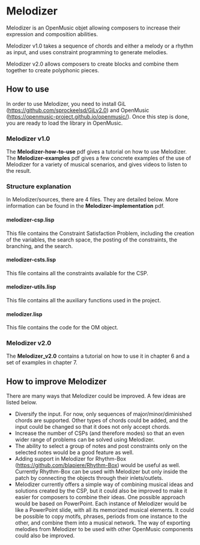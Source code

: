 # Melodizer

Melodizer is an OpenMusic objet allowing composers to increase their expression and composition abilities.

Melodizer v1.0 takes a sequence of chords and either a melody or a rhythm as input, and uses constraint programming to generate melodies.

Melodizer v2.0 allows composers to create blocks and combine them together to create polyphonic pieces.

## How to use

In order to use Melodizer, you need to install GiL (https://github.com/sprockeelsd/GiLv2.0) and OpenMusic (https://openmusic-project.github.io/openmusic/). Once this step is done, you are ready to load the library in OpenMusic.

### Melodizer v1.0

The **Melodizer-how-to-use** pdf gives a tutorial on how to use Melodizer. The **Melodizer-examples** pdf gives a few concrete examples of the use of Melodizer for a variety of musical scenarios, and gives videos to listen to the result.

### Structure explanation
In Melodizer/sources, there are 4 files. They are detailed below. More information can be found in the **Melodizer-implementation** pdf.

#### melodizer-csp.lisp
This file contains the Constraint Satisfaction Problem, including the creation of the variables, the search space, the posting of the constraints, the branching, and the search.

#### melodizer-csts.lisp
This file contains all the constraints available for the CSP.

#### melodizer-utils.lisp
This file contains all the auxiliary functions used in the project.

#### melodizer.lisp
This file contains the code for the OM object.

### Melodizer v2.0
The **Melodizer_v2.0** contains a tutorial on how to use it in chapter 6 and a set of examples in chapter 7.
## How to improve Melodizer
There are many ways that Melodizer could be improved. A few ideas are listed below.
- Diversify the input. For now, only sequences of major/minor/diminished chords are supported. Other types of chords could be added, and the input could be changed so that it does not only accept chords.
- Increase the number of CSPs (and therefore modes) so that an even wider range of problems can be solved using Melodizer.
- The ability to select a group of notes and post constraints only on the selected notes would be a good feature as well.
- Adding support in Melodizer for Rhythm-Box (https://github.com/blapiere/Rhythm-Box) would be useful as well. Currently Rhythm-Box can be used with Melodizer but only inside the patch by connecting the objects through their inlets/outlets.
- Melodizer currently offers a simple way of combining musical ideas and solutions created by the CSP, but it could also be improved to make it easier for composers to combine their ideas. One possible approach would be based on PowerPoint. Each instance of Melodizer would be like a PowerPoint slide, with all its memorized musical elements. It could be possible to copy motifs, phrases, periods from one instance to the other, and combine them into a musical network. The way of exporting melodies from Melodizer to be used with other OpenMusic components could also be improved.

